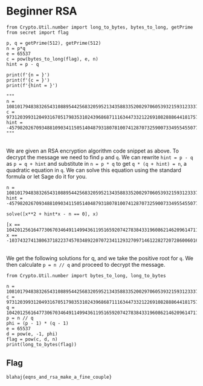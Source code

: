 # Beginner RSA

```Python3
from Crypto.Util.number import long_to_bytes, bytes_to_long, getPrime
from secret import flag

p, q = getPrime(512), getPrime(512)
n = p*q
e = 65537
c = pow(bytes_to_long(flag), e, n)
hint = p - q

print(f'{n = }')
print(f'{c = }')
print(f'{hint = }')

"""
n = 108101794838326543108895442568320595213435883352002970605393215931233377913234347860817207449734048854796921695401675819470608413896222201875034392774928170985401124602439808330499968640189486285009153051676697766845783397421232061096432544048255406387837608882706490251778496052040229361828035076446882520699
c = 97312039931204931670517983531024396868711163447332122691082888644181757421836790183057186847748747068503800986626497553799709106390947892733416432696750448598709299451805998449642510694711152435165407505544602791924544055316517252732481699437742538680421980944988259576865417606246443971513575523530399766421
hint = -45798202670934881090341150514048793180781007412870732590073349554550770488341780373075166862417201752345856750756903792702161344242442217759876646244710
"""
```

<br/>We are given an RSA encryption algorithm code snippet as above. To decrypt the message we need to find `p` and `q`. We can rewrite `hint = p - q` as `p = q + hint` and substitute in `n = p * q` to get `q * (q + hint) = n`, a quadratic equation in `q`. We can solve this equation using the standard formula or let Sage do it for you.<br/>

```Sage
n = 108101794838326543108895442568320595213435883352002970605393215931233377913234347860817207449734048854796921695401675819470608413896222201875034392774928170985401124602439808330499968640189486285009153051676697766845783397421232061096432544048255406387837608882706490251778496052040229361828035076446882520699
hint = -45798202670934881090341150514048793180781007412870732590073349554550770488341780373075166862417201752345856750756903792702161344242442217759876646244710

solve([x**2 + hint*x - n == 0], x)
```
```Sage
[x == 10420125616477306703464911499436119516592074278384331960862146209614711130849180309579775409800535111782897815370320126919480081521267649925152853274087437, x == -10374327413806371822374570348922070723411293270971461228272072860060160360360838529206700242938117910030551958619563223126777920177025207707392976627842727]
```
<br/>We get the following solutions for q, and we take the positive root for `q`. We then calculate `p = n // q` and proceed to decrypt the message.

```Python3
from Crypto.Util.number import bytes_to_long, long_to_bytes

n = 108101794838326543108895442568320595213435883352002970605393215931233377913234347860817207449734048854796921695401675819470608413896222201875034392774928170985401124602439808330499968640189486285009153051676697766845783397421232061096432544048255406387837608882706490251778496052040229361828035076446882520699
c = 97312039931204931670517983531024396868711163447332122691082888644181757421836790183057186847748747068503800986626497553799709106390947892733416432696750448598709299451805998449642510694711152435165407505544602791924544055316517252732481699437742538680421980944988259576865417606246443971513575523530399766421
q = 10420125616477306703464911499436119516592074278384331960862146209614711130849180309579775409800535111782897815370320126919480081521267649925152853274087437
p = n // q
phi = (p - 1) * (q - 1)
e = 65537
d = pow(e, -1, phi)
flag = pow(c, d, n)
print(long_to_bytes(flag))
```

## Flag
  ```
  blahaj{eqns_and_rsa_make_a_fine_couple}
  ```
